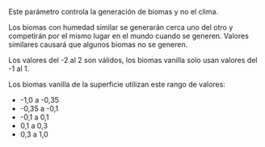 Este parámetro controla la generación de biomas y no el clima.

Los biomas con humedad similar se generarán cerca uno del otro y competirán por el mismo lugar en el mundo cuando se generen. Valores similares causará que algunos biomas no se generen.

Los valores del -2 al 2 son válidos, los biomas vanilla solo usan valores del -1 al 1.

Los biomas vanilla de la superficie utilizan este rango de valores:

* -1,0 a -0,35
* -0,35 a -0,1
* -0,1 a 0,1
* 0,1 a 0,3
* 0,3 a 1,0